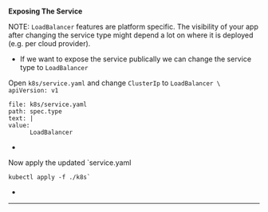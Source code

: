 
### 
**Exposing The Service**

NOTE: `LoadBalancer` features are platform specific. The visibility of your app after changing the service type might depend a lot on where it is deployed (e.g. per cloud provider).


*   If we want to expose the service publically we can change the service type to `LoadBalancer`

Open `k8s/service.yaml` and change `ClusterIp` to `LoadBalancer \
apiVersion: v1`


```editor:insert-value-into-yaml
file: k8s/service.yaml
path: spec.type
text: |
value:
      LoadBalancer

```


*   

Now apply the updated `service.yaml 
```execute-1
kubectl apply -f ./k8s`
```


*   



---



